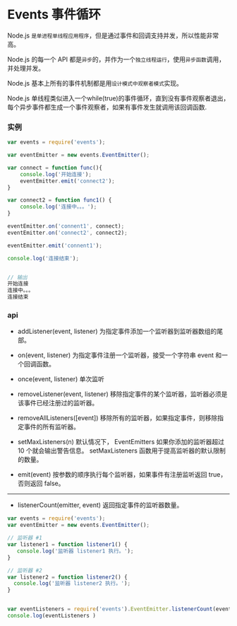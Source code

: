 # Events 事件循环

Node.js `是单进程单线程应用程序`，但是通过事件和回调支持并发，所以性能非常高。

Node.js 的每一个 API 都是`异步`的，并作为一个`独立线程运行`，使用`异步函数`调用，并处理并发。

Node.js 基本上所有的事件机制都是用`设计模式中观察者模式`实现。

Node.js 单线程类似进入一个while(true)的事件循环，直到没有事件观察者退出，每个异步事件都生成一个事件观察者，如果有事件发生就调用该回调函数.

### 实例

```js
var events = require('events');

var eventEmitter = new events.EventEmitter();

var connect = function func(){
    console.log('开始连接');
    eventEmitter.emit('connect2');
}

var connect2 = function func1() {
    console.log('连接中。。。');
}

eventEmitter.on('connent1', connect);
eventEmitter.on('connect2', connect2);

eventEmitter.emit('connent1');

console.log('连接结束');


// 输出
开始连接
连接中。。。
连接结束
```

### api

* addListener(event, listener)
为指定事件添加一个监听器到监听器数组的尾部。

* on(event, listener)
为指定事件注册一个监听器，接受一个字符串 event 和一个回调函数。

* once(event, listener)
单次监听

* removeListener(event, listener)
移除指定事件的某个监听器，监听器必须是该事件已经注册过的监听器。

* removeAllListeners([event])
移除所有的监听器，如果指定事件，则移除指定事件的所有监听器。

* setMaxListeners(n)
默认情况下， EventEmitters 如果你添加的监听器超过 10 个就会输出警告信息。 setMaxListeners 函数用于提高监听器的默认限制的数量。

* emit(event)
按参数的顺序执行每个监听器，如果事件有注册监听返回 true，否则返回 false。

---

* listenerCount(emitter, event)
返回指定事件的监听器数量。

```js
var events = require('events');
var eventEmitter = new events.EventEmitter();

// 监听器 #1
var listener1 = function listener1() {
   console.log('监听器 listener1 执行。');
}

// 监听器 #2
var listener2 = function listener2() {
  console.log('监听器 listener2 执行。');
}


var eventListeners = require('events').EventEmitter.listenerCount(eventEmitter,'connection');
console.log(eventListeners )
```

